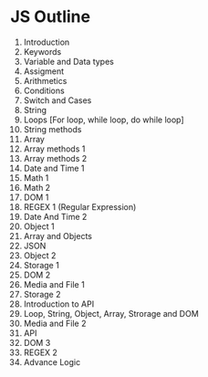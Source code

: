 # JS Outline

1. Introduction
2. Keywords
3. Variable and Data types
4. Assigment
5. Arithmetics
6. Conditions
7. Switch and Cases
8. String
9. Loops [For loop, while loop, do while loop]
10. String methods
11. Array
12. Array methods 1
13. Array methods 2
14. Date and Time 1
15. Math 1
16. Math 2
17. DOM 1
18. REGEX 1 (Regular Expression)
19. Date And Time 2
20. Object 1
21. Array and Objects
22. JSON
23. Object 2
24. Storage 1
25. DOM 2
26. Media  and File 1
27. Storage 2
28. Introduction to API
29. Loop, String, Object, Array, Strorage and DOM
30. Media and File 2
31. API
32. DOM 3
33. REGEX 2
34. Advance Logic
